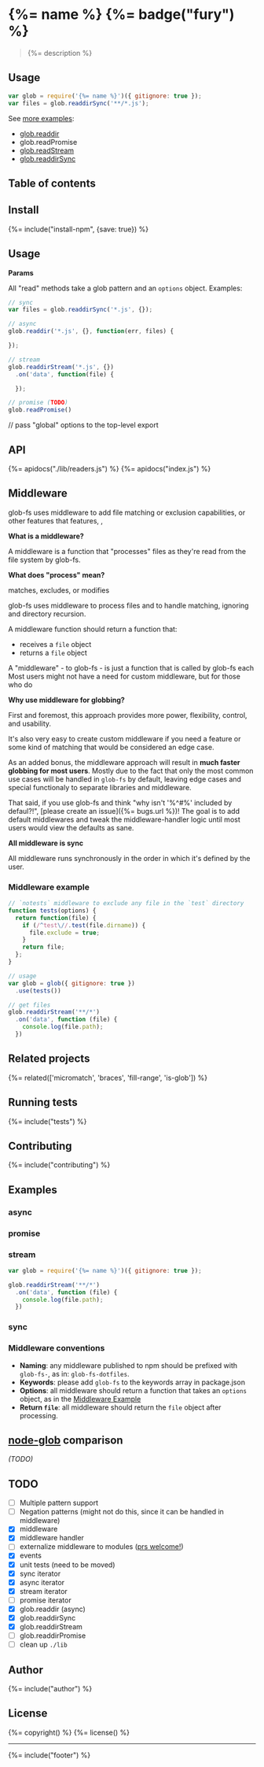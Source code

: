 # {%= name %} {%= badge("fury") %}

> {%= description %}

## Usage

```js
var glob = require('{%= name %}')({ gitignore: true });
var files = glob.readdirSync('**/*.js');
```

See [more examples](#examples):

- [glob.readdir](#async)
- glob.readPromise
- [glob.readStream](#stream)
- [glob.readdirSync](#sync)


## Table of contents

<!-- toc -->

## Install
{%= include("install-npm", {save: true}) %}


## Usage

**Params**

All "read" methods take a glob pattern and an `options` object. Examples:

```js
// sync
var files = glob.readdirSync('*.js', {});

// async
glob.readdir('*.js', {}, function(err, files) {

});

// stream
glob.readdirStream('*.js', {})
  .on('data', function(file) {

  });

// promise (TODO)
glob.readPromise()
```

// pass "global" options to the top-level export

## API
{%= apidocs("./lib/readers.js") %}
{%= apidocs("index.js") %}

## Middleware

glob-fs uses middleware to add file matching or exclusion capabilities, or other features that features, , 

**What is a middleware?**

A middleware is a function that "processes" files as they're read from the file system by glob-fs.

**What does "process" mean?**


matches, excludes, or modifies

glob-fs uses middleware to process files and to handle matching, ignoring and directory recursion. 

A middleware function should return a function that:

- receives a `file` object
- returns a `file` object


A "middleware" - to glob-fs - is just a function that is called by glob-fs each  Most users might not have a need for custom middleware, but for those who do

**Why use middleware for globbing?**

First and foremost, this approach provides more power, flexibility, control, and usability.

It's also very easy to create custom middleware if you need a feature or some kind of matching that would be considered an edge case. 

As an added bonus, the middleware approach will result in **much faster globbing for most users**. Mostly due to the fact that only the most common use cases will be handled in `glob-fs` by default, leaving edge cases and special functionaly to separate libraries and middleware. 

That said, if you use glob-fs and think "why isn't '%^#%' included by defaul?!", [please create an issue]({%= bugs.url %})! The goal is to add default middlewares and tweak the middleware-handler logic until most users would view the defaults as sane.

**All middleware is sync**

All middleware runs synchronously in the order in which it's defined by the user.

### Middleware example

```js
// `notests` middleware to exclude any file in the `test` directory
function tests(options) {
  return function(file) {
    if (/^test\//.test(file.dirname)) {
      file.exclude = true;
    }
    return file;
  };
}

// usage
var glob = glob({ gitignore: true })
  .use(tests())

// get files
glob.readdirStream('**/*')
  .on('data', function (file) {
    console.log(file.path);
  })
```


## Related projects
{%= related(['micromatch', 'braces', 'fill-range', 'is-glob']) %}  

## Running tests
{%= include("tests") %}

## Contributing
{%= include("contributing") %}

## Examples

### async


### promise


### stream

```js
var glob = require('{%= name %}')({ gitignore: true });

glob.readdirStream('**/*')
  .on('data', function (file) {
    console.log(file.path);
  })
```

### sync




### Middleware conventions

- **Naming**: any middleware published to npm should be prefixed with `glob-fs-`, as in: `glob-fs-dotfiles`.
- **Keywords**: please add `glob-fs` to the keywords array in package.json
- **Options**: all middleware should return a function that takes an `options` object, as in the [Middleware Example](#middleware-example)
- **Return `file`**: all middleware should return the `file` object after processing. 

## [node-glob] comparison

_(TODO)_

## TODO

- [ ] Multiple pattern support
- [ ] Negation patterns (might not do this, since it can be handled in middleware)
- [x] middleware
- [x] middleware handler
- [ ] externalize middleware to modules ([prs welcome!](#contributing))
- [x] events
- [x] unit tests (need to be moved)
- [x] sync iterator
- [x] async iterator
- [x] stream iterator
- [ ] promise iterator
- [x] glob.readdir (async)
- [x] glob.readdirSync
- [x] glob.readdirStream
- [ ] glob.readdirPromise
- [ ] clean up `./lib`

## Author
{%= include("author") %}

## License
{%= copyright() %}
{%= license() %}

***

{%= include("footer") %}

[node-glob]: https://github.com/isaacs/node-glob/